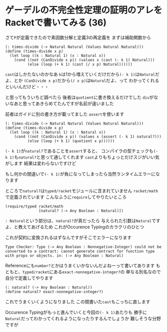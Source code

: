 # ゲーデルの不完全性定理の証明のアレをRacketで書いてみる (36)

さて`P`が定義できたので素因数分解と定義3の再定義を
まずは補助関数から

```
(: times-divide (-> Natural Natural (Values Natural Natural)))
(define (times-divide x p)
  (let loop ((k : Natural 1) (x : Natural x))
    (cond ((not (CanDivide x p)) (values x (cast (- k 1) Natural)))
          (else (loop (+ k 1) (cast (/ x p) Natural))))))
```

`cast`はしかたないのかなあ
`k`は1から増えていくだけだから`(- k 1)`は`Natural`だよ、とか
`(CanDivide x p)`だから`(/ x p)`は`Natural`だよ、って
わかってくれるといいんだけど・・・

と思ってもういちど調べたら
後者は`quotient`に書き換えるだけでした
`div`がないなあと思ってあきらめてたんですが名前が違いました

前者はガイドに別の書き方が載ってました
`assert`を使います

```
(: times-divide (-> Natural Natural (Values Natural Natural)))
(define (times-divide x p)
  (let loop ((k : Natural 1) (x : Natural x))
    (cond ((not (CanDivide x p)) (values x (assert (- k 1) natural?)))
          (else (loop (+ k 1) (quotient x p))))))
```

`(- k 1)`が`natural?`であることを`assert`すると、
コンパイラの型チェックも`(- k 1)`も`natural?`と思って通してくれます
`cast`よりもちょっとだけスジがいい気がします
結果は変わらないですけど

もし何かの間違いで`(- k 1)`が負になってしまったら当然ランタイムエラーになります

ところで`natural?`は`typed/racket`モジュールに含まれていません
`racket/math`で定義されています
こんなふうに`require`してやりたいところ

```
(require/typed racket/math
               [natural? (-> Any Boolean : Natural)])
```

`: Natural`という部分は、`natural?`が真だったら
与えられた引数は`Natural`ですよ、と教えてあげるため
これがOccurence Typingのカラクリのひとつ

これが契約に変換されるはずなんですがそこでエラーになります

```
Type Checker: Type (-> Any Boolean : Nonnegative-Integer) could not be converted to a contract: cannot generate contract for function type with props or objects. in: (-> Any Boolean : Natural)
```

Referenceにも`number?`とかはうまくいかないんだよねーって書いてあります
もともと、`typed/racket`にある`exact-nonnegative-integer?`の
単なる別名なので自分で定義してやります

```
(: natural? (-> Any Boolean : Natural))
(define natural? exact-nonnegative-integer?)
```

これでうまくいくようになりました
この間書いた`cast`もこっちに直します

Occurence Typingがもっと進んでいくと今回の`(- k 1)`あたりも
勝手に`Natural`だってわかってくれるようになったりするんでしょうか
難しそうな分野ですが